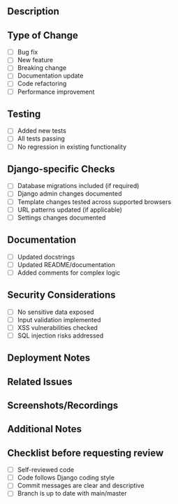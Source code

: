 ## Description
<!-- Provide a clear and concise description of your changes -->

## Type of Change
- [ ] Bug fix
- [ ] New feature
- [ ] Breaking change
- [ ] Documentation update
- [ ] Code refactoring
- [ ] Performance improvement

## Testing
- [ ] Added new tests
- [ ] All tests passing
- [ ] No regression in existing functionality

## Django-specific Checks
- [ ] Database migrations included (if required)
- [ ] Django admin changes documented
- [ ] Template changes tested across supported browsers
- [ ] URL patterns updated (if applicable)
- [ ] Settings changes documented

## Documentation
- [ ] Updated docstrings
- [ ] Updated README/documentation
- [ ] Added comments for complex logic

## Security Considerations
- [ ] No sensitive data exposed
- [ ] Input validation implemented
- [ ] XSS vulnerabilities checked
- [ ] SQL injection risks addressed

## Deployment Notes
<!-- Any special instructions for deployment -->

## Related Issues
<!-- Reference any related issues using #issue_number -->

## Screenshots/Recordings
<!-- If applicable, add screenshots or recordings to demonstrate the changes -->

## Additional Notes
<!-- Any additional information that reviewers should know -->

## Checklist before requesting review
- [ ] Self-reviewed code
- [ ] Code follows Django coding style
- [ ] Commit messages are clear and descriptive
- [ ] Branch is up to date with main/master
